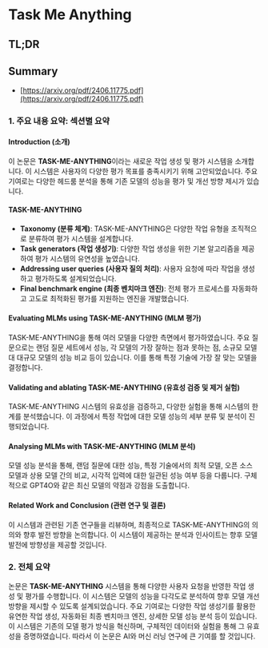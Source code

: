 # Task Me Anything
## TL;DR
## Summary
- [https://arxiv.org/pdf/2406.11775.pdf](https://arxiv.org/pdf/2406.11775.pdf)

### 1. 주요 내용 요약: 섹션별 요약

#### Introduction (소개)

이 논문은 **TASK-ME-ANYTHING**이라는 새로운 작업 생성 및 평가 시스템을 소개합니다. 이 시스템은 사용자의 다양한 평가 목표를 충족시키기 위해 고안되었습니다. 주요 기여로는 다양한 헤드룸 분석을 통해 기존 모델의 성능을 평가 및 개선 방향 제시가 있습니다.

#### TASK-ME-ANYTHING

- **Taxonomy (분류 체계)**: TASK-ME-ANYTHING은 다양한 작업 유형을 조직적으로 분류하여 평가 시스템을 설계합니다.
- **Task generators (작업 생성기)**: 다양한 작업 생성을 위한 기본 알고리즘을 제공하여 평가 시스템의 유연성을 높였습니다.
- **Addressing user queries (사용자 질의 처리)**: 사용자 요청에 따라 작업을 생성하고 평가하도록 설계되었습니다.
- **Final benchmark engine (최종 벤치마크 엔진)**: 전체 평가 프로세스를 자동화하고 고도로 최적화된 평가를 지원하는 엔진을 개발했습니다.

#### Evaluating MLMs using TASK-ME-ANYTHING (MLM 평가)

TASK-ME-ANYTHING을 통해 여러 모델을 다양한 측면에서 평가하였습니다. 주요 질문으로는 랜덤 질문 세트에서 성능, 각 모델의 가장 잘하는 점과 못하는 점, 소규모 모델 대 대규모 모델의 성능 비교 등이 있습니다. 이를 통해 특정 기술에 가장 잘 맞는 모델을 결정합니다.

#### Validating and ablating TASK-ME-ANYTHING (유효성 검증 및 제거 실험)

TASK-ME-ANYTHING 시스템의 유효성을 검증하고, 다양한 실험을 통해 시스템의 한계를 분석했습니다. 이 과정에서 특정 작업에 대한 모델 성능의 세부 분류 및 분석이 진행되었습니다.

#### Analysing MLMs with TASK-ME-ANYTHING (MLM 분석)

모델 성능 분석을 통해, 랜덤 질문에 대한 성능, 특정 기술에서의 최적 모델, 오픈 소스 모델과 상용 모델 간의 비교, 시각적 입력에 대한 일관된 성능 여부 등을 다룹니다. 구체적으로 GPT4O와 같은 최신 모델의 약점과 강점을 도출합니다.

#### Related Work and Conclusion (관련 연구 및 결론)

이 시스템과 관련된 기존 연구들을 리뷰하며, 최종적으로 TASK-ME-ANYTHING의 의의와 향후 발전 방향을 논의합니다. 이 시스템이 제공하는 분석과 인사이트는 향후 모델 발전에 방향성을 제공할 것입니다.

### 2. 전체 요약

논문은 **TASK-ME-ANYTHING** 시스템을 통해 다양한 사용자 요청을 반영한 작업 생성 및 평가를 수행합니다. 이 시스템은 모델의 성능을 다각도로 분석하여 향후 모델 개선 방향을 제시할 수 있도록 설계되었습니다. 주요 기여로는 다양한 작업 생성기를 활용한 유연한 작업 생성, 자동화된 최종 벤치마크 엔진, 상세한 모델 성능 분석 등이 있습니다. 이 시스템은 기존의 모델 평가 방식을 혁신하며, 구체적인 데이터와 실험을 통해 그 유효성을 증명하였습니다. 따라서 이 논문은 AI와 머신 러닝 연구에 큰 기여를 할 것입니다.
